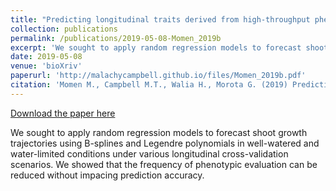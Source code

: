 ```yaml
---
title: "Predicting longitudinal traits derived from high-throughput phenomics in contrasting environments using genomic Legendre polynomials and B-splines"
collection: publications
permalink: /publications/2019-05-08-Momen_2019b
excerpt: 'We sought to apply random regression models to forecast shoot growth trajectories using B-splines and Legendre polynomials in well-watered and water-limited conditions under various longitudinal cross-validation scenarios. We showed that the frequency of phenotypic evaluation can be reduced without impacing prediction accuracy.'
date: 2019-05-08
venue: 'bioXriv'
paperurl: 'http://malachycampbell.github.io/files/Momen_2019b.pdf'
citation: 'Momen M., Campbell M.T., Walia H., Morota G. (2019) Predicting longitudinal traits derived from high-throughput phenomics in contrasting environments using genomic Legendre polynomials and B-splines. bioXriv.'
---
```


<a href='http://malachycampbell.github.io/files/Momen_2019b.pdf'>Download the paper here</a>

We sought to apply random regression models to forecast shoot growth trajectories using B-splines and Legendre polynomials in well-watered and water-limited conditions under various longitudinal cross-validation scenarios. We showed that the frequency of phenotypic evaluation can be reduced without impacing prediction accuracy.

